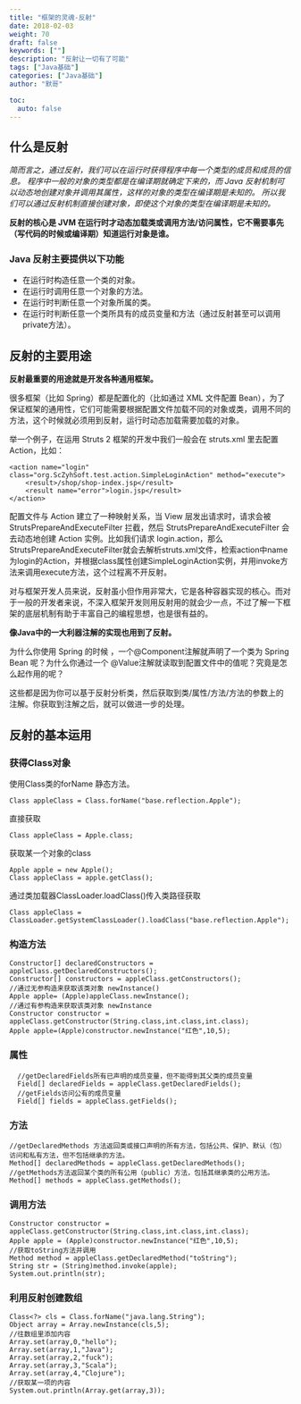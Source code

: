 ```yaml
---  
title: "框架的灵魂-反射"  
date: 2018-02-03
weight: 70  
draft: false  
keywords: [""]  
description: "反射让一切有了可能"  
tags: ["Java基础"]  
categories: ["Java基础"]  
author: "默哥"  

toc:
  auto: false
---  
```

## 什么是反射
*简而言之，通过反射，我们可以在运行时获得程序中每一个类型的成员和成员的信息。
程序中一般的对象的类型都是在编译期就确定下来的，而 Java 反射机制可以动态地创建对象并调用其属性，这样的对象的类型在编译期是未知的。
所以我们可以通过反射机制直接创建对象，即使这个对象的类型在编译期是未知的。*

**反射的核心是 JVM 在运行时才动态加载类或调用方法/访问属性，它不需要事先（写代码的时候或编译期）知道运行对象是谁。**
### Java 反射主要提供以下功能
* 在运行时构造任意一个类的对象。
* 在运行时调用任意一个对象的方法。
* 在运行时判断任意一个对象所属的类。
* 在运行时判断任意一个类所具有的成员变量和方法（通过反射甚至可以调用private方法）。

## 反射的主要用途
**反射最重要的用途就是开发各种通用框架。**

很多框架（比如 Spring）都是配置化的（比如通过 XML 文件配置 Bean），为了保证框架的通用性，它们可能需要根据配置文件加载不同的对象或类，调用不同的方法，这个时候就必须用到反射，运行时动态加载需要加载的对象。

举一个例子，在运用 Struts 2 框架的开发中我们一般会在 struts.xml 里去配置 Action，比如：

    <action name="login" class="org.ScZyhSoft.test.action.SimpleLoginAction" method="execute">
        <result>/shop/shop-index.jsp</result>
        <result name="error">login.jsp</result>
    </action>

配置文件与 Action 建立了一种映射关系，当 View 层发出请求时，请求会被 StrutsPrepareAndExecuteFilter 拦截，然后 StrutsPrepareAndExecuteFilter 会去动态地创建 Action 实例。比如我们请求 login.action，那么 StrutsPrepareAndExecuteFilter就会去解析struts.xml文件，检索action中name为login的Action，并根据class属性创建SimpleLoginAction实例，并用invoke方法来调用execute方法，这个过程离不开反射。

对与框架开发人员来说，反射虽小但作用非常大，它是各种容器实现的核心。而对于一般的开发者来说，不深入框架开发则用反射用的就会少一点，不过了解一下框架的底层机制有助于丰富自己的编程思想，也是很有益的。

**像Java中的一大利器注解的实现也用到了反射。**

为什么你使用 Spring 的时候 ，一个@Component注解就声明了一个类为 Spring Bean 呢？为什么你通过一个 @Value注解就读取到配置文件中的值呢？究竟是怎么起作用的呢？

这些都是因为你可以基于反射分析类，然后获取到类/属性/方法/方法的参数上的注解。你获取到注解之后，就可以做进一步的处理。

## 反射的基本运用
### 获得Class对象
使用Class类的forName 静态方法。

    Class appleClass = Class.forName("base.reflection.Apple");
直接获取

    Class appleClass = Apple.class;
获取某一个对象的class

    Apple apple = new Apple();
    Class appleClass = apple.getClass();

通过类加载器ClassLoader.loadClass()传入类路径获取

    Class appleClass = ClassLoader.getSystemClassLoader().loadClass("base.reflection.Apple");

### 构造方法
    Constructor[] declaredConstructors = appleClass.getDeclaredConstructors();
    Constructor[] constructors = appleClass.getConstructors();
    //通过无参构造来获取该类对象 newInstance()
    Apple apple= (Apple)appleClass.newInstance();
    //通过有参构造来获取该类对象 newInstance
    Constructor constructor = appleClass.getConstructor(String.class,int.class,int.class);
    Apple apple=(Apple)constructor.newInstance("红色",10,5);

### 属性
      //getDeclaredFields所有已声明的成员变量，但不能得到其父类的成员变量
      Field[] declaredFields = appleClass.getDeclaredFields();
      //getFields访问公有的成员变量
      Field[] fields = appleClass.getFields();

### 方法
    //getDeclaredMethods 方法返回类或接口声明的所有方法，包括公共、保护、默认（包）访问和私有方法，但不包括继承的方法。
    Method[] declaredMethods = appleClass.getDeclaredMethods();
    //getMethods方法返回某个类的所有公用（public）方法，包括其继承类的公用方法。
    Method[] methods = appleClass.getMethods();

### 调用方法
    Constructor constructor = appleClass.getConstructor(String.class,int.class,int.class);
    Apple apple = (Apple)constructor.newInstance("红色",10,5);
    //获取toString方法并调用
    Method method = appleClass.getDeclaredMethod("toString");
    String str = (String)method.invoke(apple);
    System.out.println(str);

### 利用反射创建数组
    Class<?> cls = Class.forName("java.lang.String");
    Object array = Array.newInstance(cls,5);
    //往数组里添加内容
    Array.set(array,0,"hello");
    Array.set(array,1,"Java");
    Array.set(array,2,"fuck");
    Array.set(array,3,"Scala");
    Array.set(array,4,"Clojure");
    //获取某一项的内容
    System.out.println(Array.get(array,3));